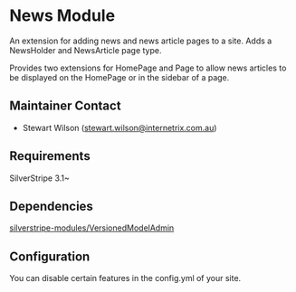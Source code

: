 News Module
=======================================

An extension for adding news and news article pages to a site. Adds a NewsHolder and NewsArticle page type.

Provides two extensions for HomePage and Page to allow news articles to be displayed on the HomePage or in the sidebar of a page.

Maintainer Contact
------------------
*  Stewart Wilson (<stewart.wilson@internetrix.com.au>)

## Requirements

SilverStripe 3.1~

## Dependencies

[silverstripe-modules/VersionedModelAdmin](https://gitlab.internetrix.net/silverstripe-modules/versionedmodeladmin.git)

## Configuration

You can disable certain features in the config.yml of your site.